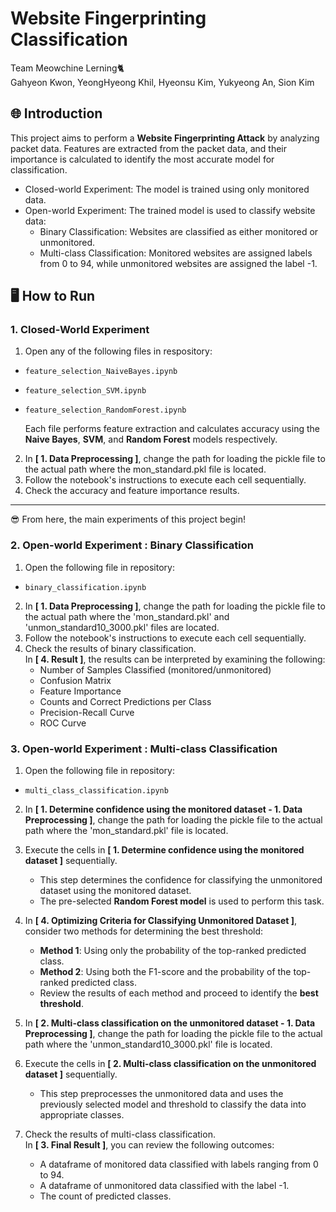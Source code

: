 # Website Fingerprinting Classification

Team Meowchine Lerning🐈  
Gahyeon Kwon, YeongHyeong Khil, Hyeonsu Kim, Yukyeong An, Sion Kim

## 🌐 Introduction

This project aims to perform a **Website Fingerprinting Attack** by analyzing packet data. Features are extracted from the packet data, and their importance is calculated to identify the most accurate model for classification.

- Closed-world Experiment: The model is trained using only monitored data.
- Open-world Experiment: The trained model is used to classify website data:
  - Binary Classification: Websites are classified as either monitored or unmonitored.
  - Multi-class Classification: Monitored websites are assigned labels from 0 to 94, while unmonitored websites are assigned the label -1.

## 🖥️ How to Run

### 1. Closed-World Experiment

1. Open any of the following files in respository:

- `feature_selection_NaiveBayes.ipynb`
- `feature_selection_SVM.ipynb`
- `feature_selection_RandomForest.ipynb`

  Each file performs feature extraction and calculates accuracy using the **Naive Bayes**, **SVM**, and **Random Forest** models respectively.

2. In **[ 1. Data Preprocessing ]**, change the path for loading the pickle file to the actual path where the mon_standard.pkl file is located.
3. Follow the notebook's instructions to execute each cell sequentially.
4. Check the accuracy and feature importance results.
   <br>

---

😎 From here, the main experiments of this project begin!

### 2. Open-world Experiment : Binary Classification

1. Open the following file in repository:

- `binary_classification.ipynb`

2. In **[ 1. Data Preprocessing ]**, change the path for loading the pickle file to the actual path where the 'mon_standard.pkl' and 'unmon_standard10_3000.pkl' files are located.
3. Follow the notebook's instructions to execute each cell sequentially.
4. Check the results of binary classification.  
   In **[ 4. Result ]**, the results can be interpreted by examining the following:
   - Number of Samples Classified (monitored/unmonitored)
   - Confusion Matrix
   - Feature Importance
   - Counts and Correct Predictions per Class
   - Precision-Recall Curve
   - ROC Curve

### 3. Open-world Experiment : Multi-class Classification

1. Open the following file in repository:

- `multi_class_classification.ipynb`

2. In **[ 1. Determine confidence using the monitored dataset - 1. Data Preprocessing ]**, change the path for loading the pickle file to the actual path where the 'mon_standard.pkl' file is located.
3. Execute the cells in **[ 1. Determine confidence using the monitored dataset ]** sequentially.
   - This step determines the confidence for classifying the unmonitored dataset using the monitored dataset.
   - The pre-selected **Random Forest model** is used to perform this task.
4. In **[ 4. Optimizing Criteria for Classifying Unmonitored Dataset ]**, consider two methods for determining the best threshold:
   - **Method 1**: Using only the probability of the top-ranked predicted class.
   - **Method 2**: Using both the F1-score and the probability of the top-ranked predicted class.
   - Review the results of each method and proceed to identify the **best threshold**.
5. In **[ 2. Multi-class classification on the unmonitored dataset - 1. Data Preprocessing ]**, change the path for loading the pickle file to the actual path where the 'unmon_standard10_3000.pkl' file is located.

6. Execute the cells in **[ 2. Multi-class classification on the unmonitored dataset ]** sequentially.

   - This step preprocesses the unmonitored data and uses the previously selected model and threshold to classify the data into appropriate classes.

7. Check the results of multi-class classification.  
   In **[ 3. Final Result ]**, you can review the following outcomes:
   - A dataframe of monitored data classified with labels ranging from 0 to 94.
   - A dataframe of unmonitored data classified with the label -1.
   - The count of predicted classes.
